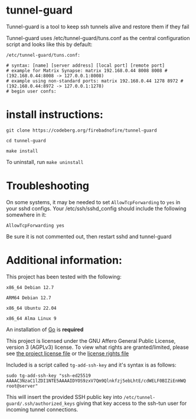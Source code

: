 # tunnel-guard

Tunnel-guard is a tool to keep ssh tunnels alive and restore them if they fail

Tunnel-guard uses /etc/tunnel-guard/tuns.conf as the central configuration script and looks like this by default:

`/etc/tunnel-guard/tuns.conf:`
```
# syntax: [name] [server address] [local port] [remote port]
# example for Matrix Synapse: matrix 192.168.0.44 8008 8008 # (192.168.0.44:8008 -> 127.0.0.1:8008)
# example using non-standard ports: matrix 192.168.0.44 1278 8972 # (192.168.0.44:8972 -> 127.0.0.1:1278)
# begin user confs:
```

# install instructions:

`git clone https://codeberg.org/firebadnofire/tunnel-guard`

`cd tunnel-guard`

`make install`

To uninstall, run `make uninstall`

# Troubleshooting

On some systems, it may be needed to set `AllowTcpForwarding` to `yes` in your sshd configs. Your /etc/ssh/sshd_config should include the following somewhere in it:

`AllowTcpForwarding yes`

Be sure it is not commented out, then restart sshd and tunnel-guard

# Additional information:

This project has been tested with the following:

```
x86_64 Debian 12.7

ARM64 Debian 12.7

x86_64 Ubuntu 22.04

x86_64 Alma Linux 9
```

An installation of [Go](https://go.dev/dl/) is **required**

This project is licensed under the GNU Affero General Public License, version 3 (AGPLv3) license. To view what rights are granted/limited, please see [the project license file](https://codeberg.org/firebadnofire/tunnel-guard/src/branch/main/LICENSE) or the [license rights file](https://codeberg.org/firebadnofire/tunnel-guard/src/branch/main/LICENSE-rights.md)

Included is a script called `tg-add-ssh-key` and it's syntax is as follows:

`sudo tg-add-ssh-key "ssh-ed25519 AAAAC3NzaC1lZDI1NTE5AAAAIDYOS9zxV7Qm9Qlnkfzj5ebLhtE/cdWELF0BIZiEnHWQ root@server"`

This will insert the provided SSH public key into `/etc/tunnel-guard/.ssh/authorized_keys` giving that key access to the ssh-tun user for incoming tunnel connections.

